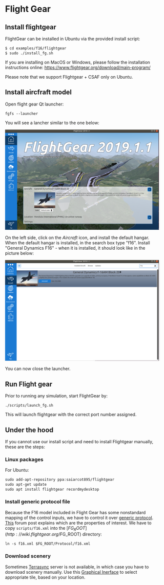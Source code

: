 # Flight Gear

## Install flightgear

FlightGear can be installed in Ubuntu via the provided install script:

```
$ cd examples/f16/flightgear
$ sudo ./install_fg.sh
```

If you are installing on MacOS or Windows, please follow the installation instructions online: https://www.flightgear.org/download/main-program/

Please note that we support Flightgear + CSAF only on Ubuntu.

## Install aircfraft model

Open flight gear Qt launcher:

```
fgfs --launcher
```

You will see a lancher similar to the one below:

![Flight Gear launcher](./launcher_0.png)

On the left side, click on the *Aircraft* icon, and install the default hangar.  When the default hangar is installed,
in the search box type "f16". Install "General Dynamics F16" - when it is installed, it should look like in the picture below:

![Flight Gear launcher](./launcher_1.png)

You can now close the launcher.

## Run Flight gear

Prior to running any simulation, start FlightGear by:

```
./scripts/launch_fg.sh
```

This will launch flightgear with the correct port number assigned.


## Under the hood

If you cannot use our install script and need to install Flightgear manually, these are the steps: 

### Linux packages

For Ubuntu:
```
sudo add-apt-repository ppa:saiarcot895/flightgear
sudo apt-get update
sudo apt install flightgear recordmydesktop
```

### Install generic protocol file
Because the F16 model included in Flight Gear has some nonstandard mapping of the control inputs, we have to control it over [generic protocol](http://wiki.flightgear.org/Generic_protocol). [This](https://forum.flightgear.org/viewtopic.php?f=4&t=2003&start=315) forum post explains which are the properties of interest. We have to copy `scripts/f16.xml` into the [$FG_ROOT](http://wiki.flightgear.org/$FG_ROOT) directory:

```
ln -s f16.xml $FG_ROOT/Protocol/f16.xml
```

### Download scenery

Sometimes [Terrasync](http://wiki.flightgear.org/TerraSync) server is not available, in which case you have to download scenery manually. Use this [Graphical Inerface](http://ns334561.ip-5-196-65.eu/~fgscenery/WS2.0/scenery-2.0.1.html) to select appropriate tile, based on your location.
